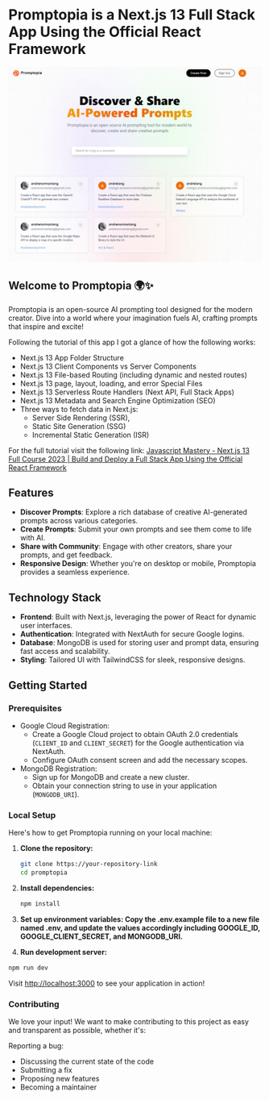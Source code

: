 # Promptopia is a Next.js 13 Full Stack App Using the Official React Framework

![Deployed site](public/assets/images/screenshot.jpg)


## Welcome to Promptopia 🌍✨

Promptopia is an open-source AI prompting tool designed for the modern creator. Dive into a world where your imagination fuels AI, crafting prompts that inspire and excite!

Following the tutorial of this app I got a glance of how the following works:
- Next.js 13 App Folder Structure
- Next.js 13 Client Components vs Server Components
- Next.js 13 File-based Routing (including dynamic and nested routes)
- Next.js 13 page, layout, loading, and error Special Files
- Next.js 13 Serverless Route Handlers (Next API, Full Stack Apps)
- Next.js 13 Metadata and Search Engine Optimization (SEO)
- Three ways to fetch data in Next.js:
   - Server Side Rendering (SSR),
   - Static Site Generation (SSG)
   - Incremental Static Generation (ISR)

For the full tutorial visit the following link: 
[Javascript Mastery - Next.js 13 Full Course 2023 | Build and Deploy a Full Stack App Using the Official React Framework](https://www.youtube.com/watch?v=wm5gMKuwSYk) 

## Features

- **Discover Prompts**: Explore a rich database of creative AI-generated prompts across various categories.
- **Create Prompts**: Submit your own prompts and see them come to life with AI.
- **Share with Community**: Engage with other creators, share your prompts, and get feedback.
- **Responsive Design**: Whether you're on desktop or mobile, Promptopia provides a seamless experience.

## Technology Stack

- **Frontend**: Built with Next.js, leveraging the power of React for dynamic user interfaces.
- **Authentication**: Integrated with NextAuth for secure Google logins.
- **Database**: MongoDB is used for storing user and prompt data, ensuring fast access and scalability.
- **Styling**: Tailored UI with TailwindCSS for sleek, responsive designs.

## Getting Started

### Prerequisites

- Google Cloud Registration:
  - Create a Google Cloud project to obtain OAuth 2.0 credentials (`CLIENT_ID` and `CLIENT_SECRET`) for the Google authentication via NextAuth.
  - Configure OAuth consent screen and add the necessary scopes.
- MongoDB Registration:
  - Sign up for MongoDB and create a new cluster.
  - Obtain your connection string to use in your application (`MONGODB_URI`).

### Local Setup

Here's how to get Promptopia running on your local machine:

1. **Clone the repository:**

   ```bash
   git clone https://your-repository-link
   cd promptopia
   ```

2. **Install dependencies:**

    ```bash
    npm install
    ```

3. **Set up environment variables: Copy the .env.example file to a new file named .env, and update the values accordingly including GOOGLE_ID, GOOGLE_CLIENT_SECRET, and MONGODB_URI.**

4. **Run development server:**

```bash
npm run dev
```

Visit <http://localhost:3000> to see your application in action!

### Contributing

We love your input! We want to make contributing to this project as easy and transparent as possible, whether it's:

Reporting a bug:

- Discussing the current state of the code
- Submitting a fix
- Proposing new features
- Becoming a maintainer


